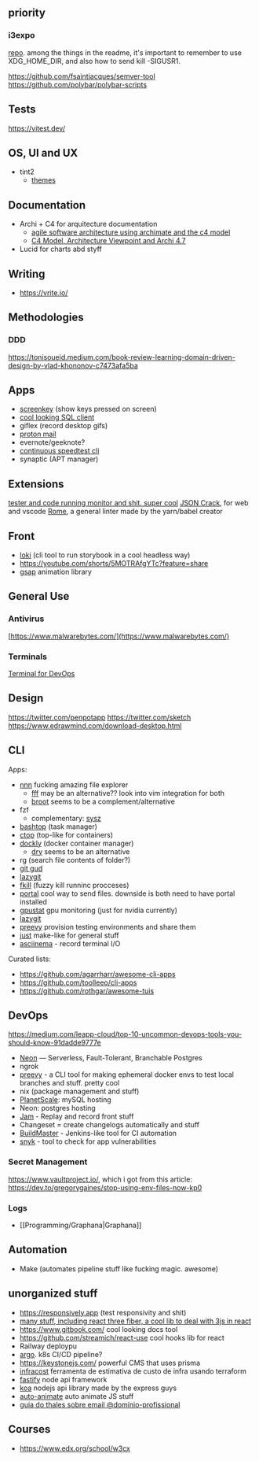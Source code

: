 ## priority
### i3expo
[repo](https://gitlab.com/d.reis/i3expo). among the things in the readme, it's important to remember to use XDG_HOME_DIR, and also how to send kill -SIGUSR1.

https://github.com/fsaintjacques/semver-tool
https://github.com/polybar/polybar-scripts
## Tests
https://vitest.dev/

## OS, UI and UX
- tint2
	- [themes](https://terminalroot.com.br/2021/12/os-12-melhores-temas-para-seu-tint2.html)

## Documentation
- Archi + C4 for arquitecture documentation
  - [agile software architecture using archimate and the c4 model](https://medium.com/@jeanb.rocher/agile-software-architecture-using-archimate-and-the-c4-model-e98c15e75106)
  - [C4 Model, Architecture Viewpoint and Archi 4.7](https://www.archimatetool.com/blog/2020/04/18/c4-model-architecture-viewpoint-and-archi-4-7/)
- Lucid for charts abd styff

## Writing
- https://vrite.io/
## Methodologies
### DDD
https://tonisoueid.medium.com/book-review-learning-domain-driven-design-by-vlad-khononov-c7473afa5ba

## Apps
- [screenkey](https://www.thregr.org/~wavexx/software/screenkey/) (show keys pressed on screen)
- [cool looking SQL client](https://terminalroot.com.br/2022/08/instale-esse-cliente-sql-que-tem-uma-interface-moderna.html?fbclid=IwAR2Z_lq9hbj9wZoeeCI2fn9dO0Xm6uXNZ4IdFmuXr7nuQomdTLtlHuGdnN0)
- giflex (record desktop gifs)
- [proton mail](https://medium.com/illumination/gmail-is-dead-and-something-new-is-replacing-it-bc3623a11fbe)
- evernote/geeknote?
- [continuous speedtest cli](https://www.youtube.com/watch?v=xqDcIFU27Ko)
- synaptic (APT manager)

## Extensions
[tester and code running monitor and shit. super cool](https://itnext.io/sprkl-vscode-extension-for-node-js-5bc40e0ee354)
[JSON Crack](https://jsoncrack.com/), for web and vscode
[Rome](https://rome.tools/), a general linter made by the yarn/babel creator

## Front
- [loki](https://github.com/oblador/loki) (cli tool to run storybook in a cool headless way)
- https://youtube.com/shorts/5MOTRAfgYTc?feature=share
- [gsap](https://gsap.com/text/) animation library

## General Use
### Antivirus
[https://www.malwarebytes.com/](https://www.malwarebytes.com/)

### Terminals
[Terminal for DevOps](http://medium.com/@april-4/a-quicker-and-better-terminal-for-devops-70670468a221)

## Design
https://twitter.com/penpotapp
https://twitter.com/sketch
https://www.edrawmind.com/download-desktop.html

## CLI
Apps:
- [nnn](https://github.com/jarun/nnn) fucking amazing file explorer
	- [fff](https://github.com/dylanaraps/fff) may be an alternative?? look into vim integration for both
	- [broot](https://dystroy.org/broot/) seems to be a complement/alternative
- fzf
	- complementary: [sysz](https://github.com/joehillen/sysz)
- [bashtop](https://github.com/aristocratos/bashtop) (task manager)
- [ctop](https://github.com/bcicen/ctop) (top-like for containers)
- [dockly](https://github.com/lirantal/dockly) (docker container manager)
	- [dry](https://github.com/moncho/dry) seems to be an alternative
- rg (search file contents of folder?)
- [git gud](https://github.com/GitGud-org/GitGud)
- [lazygit](https://github.com/jesseduffield/lazygit)
- [fkill](https://github.com/snapcrafters/fkill) (fuzzy kill runninc procceses)
- [portal](https://github.com/SpatiumPortae/portal) cool way to send files. downside is both need to have portal installed
- [gpustat](https://github.com/wookayin/gpustat) gpu monitoring (just for nvidia currently)
- [lazygit](https://github.com/jesseduffield/lazygit?tab=readme-ov-file#ubuntu)
- [preevy](https://github.com/livecycle/preevy) provision testing environments and share them
- [just](https://github.com/casey/just?tab=readme-ov-file) make-like for general stuff
- [asciinema](https://www.youtube.com/watch?v=FKlpqR7Z3j8) - record terminal I/O

Curated lists:
- https://github.com/agarrharr/awesome-cli-apps
- https://github.com/toolleeo/cli-apps
- https://github.com/rothgar/awesome-tuis

## DevOps
https://medium.com/leapp-cloud/top-10-uncommon-devops-tools-you-should-know-91dadde9777e
- [Neon](https://neon.tech/) — Serverless, Fault-Tolerant, Branchable Postgres
- ngrok
- [preevy](https://github.com/livecycle/preevy) - a CLI tool for making ephemeral docker envs to test local branches and stuff. pretty cool
- nix (package management and stuff)
- [PlanetScale](https://planetscale.com/): mySQL hosting
- Neon: postgres hosting
- [Jam](https://jam.dev/c/1589a1f0-cbfc-45b3-95cc-a3ea2a58dac8) - Replay and record front stuff
- Changeset = create changelogs automatically and stuff
- [BuildMaster](https://docs.inedo.com/) - Jenkins-like tool for CI automation
- [snyk](https://docs.snyk.io/developer-tools/snyk-cli/cli-commands-and-options-summary) - tool to check for app vulnerabilities

### Secret Management
https://www.vaultproject.io/, which i got from this article: https://dev.to/gregorygaines/stop-using-env-files-now-kp0

### Logs
- [[Programming/Graphana|Graphana]]

## Automation 
- Make (automates pipeline stuff like fucking magic. awesome)

## unorganized stuff
- https://responsively.app (test responsivity and shit)
- [many stuff, including react three fiber, a cool lib to deal with 3js in react](https://12ft.io/proxy?q=http://javascript.plainenglish.io/10-powerful-react-tools-that-you-should-know-in-2022-76efa7fa711d)
- https://www.gitbook.com/ cool looking docs tool
- https://github.com/streamich/react-use cool hooks lib for react
- Railway deploypu
- [argo](https://argoproj.github.io/workflows/#:~:text=Argo%20Workflows%20is%20an%20open,the%20workflow%20is%20a%20container.). k8s CI/CD pipeline?
- https://keystonejs.com/ powerful CMS that uses prisma
- [infracost](https://www.tabnews.com.br/themarkwill/prevendo-custo-de-arquitetura-terraform) ferramenta de estimativa de custo de infra usando terraform
- [fastify](https://www.fastify.io/) node api framework
- [koa](https://koajs.com/) nodejs api library made by the express guys
- [auto-animate](https://auto-animate.formkit.com/) auto animate JS stuff
- [guia do thales sobre email @domínio-profissional](https://www.tabnews.com.br/thlmenezes/diga-adeus-ao-gmail-com-configure-seu-email-profissional-passo-a-passo)


## Courses
- https://www.edx.org/school/w3cx